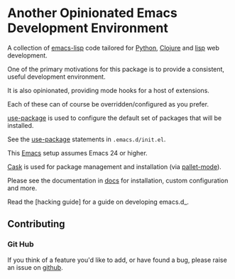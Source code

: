 # Another Opinionated Emacs Development Environment

A collection of [emacs-lisp] code tailored for [Python], [Clojure] and
[lisp] web development.

One of the primary motivations for this package is to provide a consistent,
useful development environment.

It is also opinionated, providing mode hooks for a host of extensions.

Each of these can of course be overridden/configured as you prefer.

[use-package] is used to configure the default set of packages that will be installed.

See the [use-package] statements in ``.emacs.d/init.el``.

This [Emacs] setup assumes Emacs 24 or higher.

[Cask]  is used for package management and installation (via [pallet-mode]).

Please see the documentation in [docs] for installation, custom configuration and more.

Read the [hacking guide] for a guide on developing emacs.d_.
   
## Contributing

### Git Hub
If you think of a feature you'd like to add, or have found a bug,
please raise an issue on [github].

[Cask]: https://github.com/cask/cask
[Emacs]: https://www.gnu.org/software/emacs/
[the hacking guide]: HACKING.rst
[Python]: https://www.python.org
[Contribution guidelines]: blobs/master/CONTRIBUTING.rst
[docs]: docs
[emacs-lisp]: https://en.wikipedia.org/wiki/Emacs_Lisp
[emacs.d]: https://github.com/mgrbyte/emacs.d
[github]: https://github.com
[lisp]: https://en.wikipedia.org/wiki/Lisp_%28programming_language%29
[python-mode]: https://github.com/fgallina/python.el
[use-package]: https://github.com/jwiegley/use-package
[pallet-mode]: https://github.com/rdallasgray/pallet
[Clojure]: https://www.clojure.org
